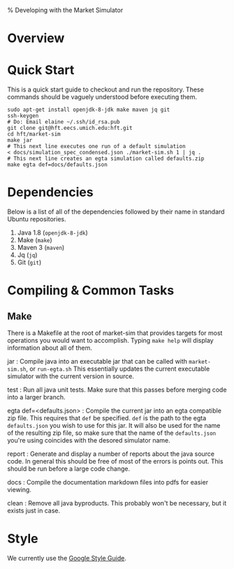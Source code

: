 % Developing with the Market Simulator

Overview
========

Quick Start
===========

This is a quick start guide to checkout and run the repository. These commands
should be vaguely understood before executing them.

```
sudo apt-get install openjdk-8-jdk make maven jq git
ssh-keygen
# Do: Email elaine ~/.ssh/id_rsa.pub
git clone git@hft.eecs.umich.edu:hft.git
cd hft/market-sim
make jar
# This next line executes one run of a default simulation
< docs/simulation_spec_condensed.json ./market-sim.sh 1 | jq .
# This next line creates an egta simulation called defaults.zip
make egta def=docs/defaults.json
```

Dependencies
============

Below is a list of all of the dependencies followed by their name in standard
Ubuntu repositories.

1. Java 1.8 (`openjdk-8-jdk`)
2. Make (`make`)
3. Maven 3 (`maven`)
4. Jq (`jq`)
5. Git (`git`)

Compiling & Common Tasks
========================

Make
----

There is a Makefile at the root of market-sim that provides targets for most
operations you would want to accomplish. Typing `make help` will display
information about all of them.

jar
  : Compile java into an executable jar that can be called with
    `market-sim.sh`, or `run-egta.sh` This essentially updates the current
    executable simulator with the current version in source.

test
  : Run all java unit tests. Make sure that this passes before merging code
    into a larger branch.

egta def=\<defaults.json\>
  : Compile the current jar into an egta compatible zip file. This requires
    that `def` be specified. `def` is the path to the egta `defaults.json` you
    wish to use for this jar. It will also be used for the name of the
    resulting zip file, so make sure that the name of the `defaults.json`
    you're using coincides with the desored simulator name.

report
  : Generate and display a number of reports about the java source code. In
    general this should be free of most of the errors is points out. This
    should be run before a large code change.

docs
  : Compile the documentation markdown files into pdfs for easier viewing.

clean
  : Remove all java byproducts. This probably won't be necessary, but it exists
  just in case.

Style
=====

We currently use the [Google Style Guide](http://google.github.io/styleguide/javaguide.html).
